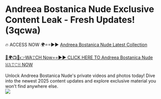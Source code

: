 # Andreea Bostanica Nude Exclusive Content Leak - Fresh Updates! (3qcwa)

🔥 ACCESS NOW 🌍==►► <a href="https://tinyurl.com/2mz8nhtm" rel="nofollow">Andreea Bostanica Nude Latest Collection</a>
<br><br>
[🔴🌍📺📱👉WA𝚃CH Now==►► CLICK HERE TO Andreea Bostanica Nude 𝚆𝙰𝚃𝙲𝙷 NOW](https://tinyurl.com/2mz8nhtm)
<br><br>
Unlock Andreea Bostanica Nude's private videos and photos today! Dive into the newest 2025 content updates and explore exclusive material you won’t find anywhere else.
<br>
<a href="https://tinyurl.com/2mz8nhtm" rel="nofollow" data-target="animated-image.originalLink"><img src="https://camo.githubusercontent.com/8a4f000d20f83aca3bf7ec5f350d767afa0574a8a352519fd8cfa583a6f93a33/68747470733a2f2f692e696d6775722e636f6d2f644a486b345a712e676966" data-canonical-src="https://i.imgur.com/dJHk4Zq.gif" style="max-width: 100%; display: inline-block;" data-target="animated-image.originalImage"></a>
<br>
